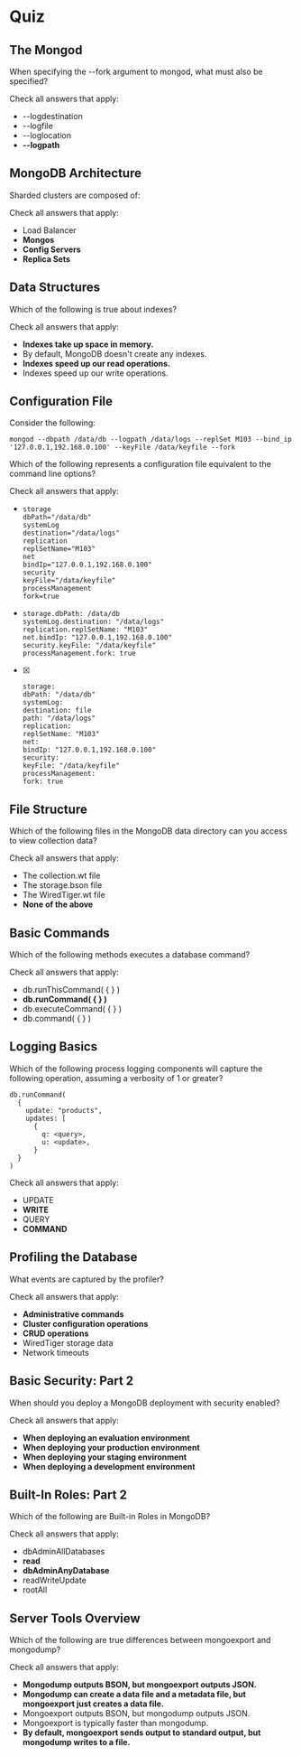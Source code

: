 # Quiz

## The Mongod

When specifying the --fork argument to mongod, what must also be specified?

Check all answers that apply:

- --logdestination
- --logfile
- --loglocation
- **--logpath**

## MongoDB Architecture

Sharded clusters are composed of:

Check all answers that apply:

- Load Balancer
- **Mongos**
- **Config Servers**
- **Replica Sets**

## Data Structures

Which of the following is true about indexes?

Check all answers that apply:

- **Indexes take up space in memory.**
- By default, MongoDB doesn't create any indexes.
- **Indexes speed up our read operations.**
- Indexes speed up our write operations.

## Configuration File

Consider the following:

```
mongod --dbpath /data/db --logpath /data/logs --replSet M103 --bind_ip '127.0.0.1,192.168.0.100' --keyFile /data/keyfile --fork
```

Which of the following represents a configuration file equivalent to the command line options?

Check all answers that apply:

- 
    ```
    storage
    dbPath="/data/db"
    systemLog
    destination="/data/logs"
    replication
    replSetName="M103"
    net
    bindIp="127.0.0.1,192.168.0.100"
    security
    keyFile="/data/keyfile"
    processManagement
    fork=true
    ```
- 
    ```
    storage.dbPath: /data/db
    systemLog.destination: "/data/logs"
    replication.replSetName: "M103"
    net.bindIp: "127.0.0.1,192.168.0.100"
    security.keyFile: "/data/keyfile"
    processManagement.fork: true
    ```
- [X]
    ```
    storage:
    dbPath: "/data/db"
    systemLog:
    destination: file
    path: "/data/logs"
    replication:
    replSetName: "M103"
    net:
    bindIp: "127.0.0.1,192.168.0.100"
    security:
    keyFile: "/data/keyfile"
    processManagement:
    fork: true
    ```

## File Structure

Which of the following files in the MongoDB data directory can you access to view collection data?

Check all answers that apply:

- The collection.wt file
- The storage.bson file
- The WiredTiger.wt file
- **None of the above**

## Basic Commands

Which of the following methods executes a database command?

Check all answers that apply:

- db.runThisCommand( { <COMMAND> } )
- **db.runCommand( { <COMMAND> } )**
- db.executeCommand( { <COMMAND> } )
- db.command( { <COMMAND> } )

## Logging Basics

Which of the following process logging components will capture the following operation, assuming a verbosity of 1 or greater?

```
db.runCommand(
  {
    update: "products",
    updates: [
      {
        q: <query>,
        u: <update>,
      }
  }
)
```

Check all answers that apply:

- UPDATE
- **WRITE**
- QUERY
- **COMMAND**

## Profiling the Database

What events are captured by the profiler?

Check all answers that apply:

- **Administrative commands**
- **Cluster configuration operations**
- **CRUD operations**
- WiredTiger storage data
- Network timeouts

## Basic Security: Part 2

When should you deploy a MongoDB deployment with security enabled?

Check all answers that apply:

- **When deploying an evaluation environment**
- **When deploying your production environment**
- **When deploying your staging environment**
- **When deploying a development environment**

## Built-In Roles: Part 2

Which of the following are Built-in Roles in MongoDB?

Check all answers that apply:

- dbAdminAllDatabases
- **read**
- **dbAdminAnyDatabase**
- readWriteUpdate
- rootAll

## Server Tools Overview

Which of the following are true differences between mongoexport and mongodump?

Check all answers that apply:

- **Mongodump outputs BSON, but mongoexport outputs JSON.**
- **Mongodump can create a data file and a metadata file, but mongoexport just creates a data file.**
- Mongoexport outputs BSON, but mongodump outputs JSON.
- Mongoexport is typically faster than mongodump.
- **By default, mongoexport sends output to standard output, but mongodump writes to a file.**
